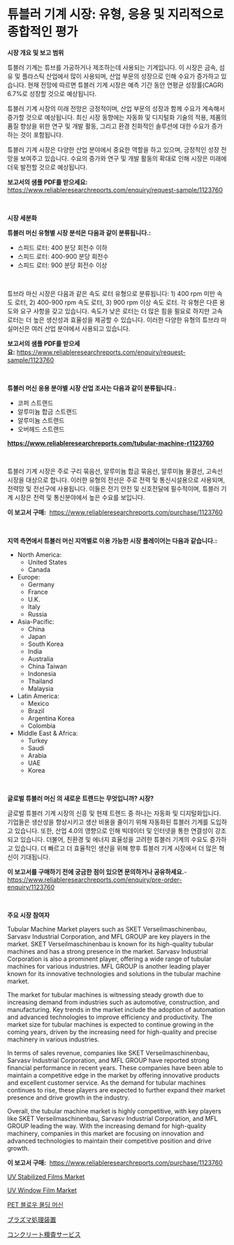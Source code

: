 <p><h1>튜블러 기계 시장: 유형, 응용 및 지리적으로 종합적인 평가</h1></p><p><strong>시장 개요 및 보고 범위</strong></p>
<p><p>튜블러 기계는 튜브를 가공하거나 제조하는데 사용되는 기계입니다. 이 시장은 금속, 섬유 및 플라스틱 산업에서 많이 사용되며, 산업 부문의 성장으로 인해 수요가 증가하고 있습니다. 현재 전망에 따르면 튜블러 기계 시장은 예측 기간 동안 연평균 성장률(CAGR) 6.7%로 성장할 것으로 예상됩니다.</p><p>튜블러 기계 시장의 미래 전망은 긍정적이며, 산업 부문의 성장과 함께 수요가 계속해서 증가할 것으로 예상됩니다. 최신 시장 동향에는 자동화 및 디지털화 기술의 적용, 제품의 품질 향상을 위한 연구 및 개발 활동, 그리고 환경 친화적인 솔루션에 대한 수요가 증가하는 것이 포함됩니다.</p><p>튜블러 기계 시장은 다양한 산업 분야에서 중요한 역할을 하고 있으며, 긍정적인 성장 전망을 보여주고 있습니다. 수요의 증가와 연구 및 개발 활동의 확대로 인해 시장은 미래에 더욱 발전할 것으로 예상됩니다.</p></p>
<p><strong>보고서의 샘플 PDF를 받으세요:</strong> <a href="https://www.reliableresearchreports.com/enquiry/request-sample/1123760">https://www.reliableresearchreports.com/enquiry/request-sample/1123760</a></p>
<p>&nbsp;</p>
<p><strong>시장 세분화</strong></p>
<p><strong>튜블러 머신 유형별 시장 분석은 다음과 같이 분류됩니다.:</strong></p>
<p><ul><li>스피드 로터: 400 분당 회전수 이하</li><li>스피드 로터: 400-900 분당 회전수</li><li>스피드 로터: 900 분당 회전수 이상</li></ul></p>
<p>&nbsp;</p>
<p><p>튜브라 마신 시장은 다음과 같은 속도 로터 유형으로 분류됩니다: 1) 400 rpm 미만 속도 로터, 2) 400-900 rpm 속도 로터, 3) 900 rpm 이상 속도 로터. 각 유형은 다른 용도와 요구 사항을 갖고 있습니다. 속도가 낮은 로터는 더 많은 힘을 필요로 하지만 고속 로터는 더 높은 생산성과 효율성을 제공할 수 있습니다. 이러한 다양한 유형의 튜브라 마실머신은 여러 산업 분야에서 사용되고 있습니다.</p></p>
<p><strong>보고서의 샘플 PDF를 받으세요:</strong>&nbsp;<a href="https://www.reliableresearchreports.com/enquiry/request-sample/1123760">https://www.reliableresearchreports.com/enquiry/request-sample/1123760</a></p>
<p>&nbsp;</p>
<p><strong> 튜블러 머신 응용 분야별 시장 산업 조사는 다음과 같이 분류됩니다.:</strong></p>
<p><ul><li>코퍼 스트랜드</li><li>알루미늄 합금 스트랜드</li><li>알루미늄 스트랜드</li><li>오버헤드 스트랜드</li></ul></p>
<p><strong><a href="https://www.reliableresearchreports.com/tubular-machine-r1123760">https://www.reliableresearchreports.com/tubular-machine-r1123760</a></strong></p>
<p>&nbsp;</p>
<p><p>튜블러 기계 시장은 주로 구리 묶음선, 알루미늄 합금 묶음선, 알루미늄 물결선, 고속선 시장을 대상으로 합니다. 이러한 유형의 전선은 주로 전력 및 통신시설용으로 사용되며, 전력망 및 전선구에 사용됩니다. 이들은 전기 안전 및 신호전달에 필수적이며, 튜블러 기계 시장은 전력 및 통신분야에서 높은 수요를 보입니다.</p></p>
<p><strong>이 보고서 구매:</strong>&nbsp; <a href="https://www.reliableresearchreports.com/purchase/1123760">https://www.reliableresearchreports.com/purchase/1123760</a></p>
<p>&nbsp;</p>
<p><strong>지역 측면에서 튜블러 머신 지역별로 이용 가능한 시장 플레이어는 다음과 같습니다.:</strong></p>
<p><ul>
    <li>
        North America:
        <ul>
            <li>United States</li>
            <li>Canada</li>
        </ul>
    </li>
    <li>
        Europe:
        <ul>
            <li>Germany</li>
            <li>France</li>
            <li>U.K.</li>
            <li>Italy</li>
            <li>Russia</li>
        </ul>
    </li>
    <li>
        Asia-Pacific:
        <ul>
            <li>China</li>
            <li>Japan</li>
            <li>South Korea</li>
            <li>India</li>
            <li>Australia</li>
            <li>China Taiwan</li>
            <li>Indonesia</li>
            <li>Thailand</li>
            <li>Malaysia</li>
        </ul>
    </li>
    <li>
        Latin America:
        <ul>
            <li>Mexico</li>
            <li>Brazil</li>
            <li>Argentina Korea</li>
            <li>Colombia</li>
        </ul>
    </li>
    <li>
        Middle East & Africa:
        <ul>
            <li>Turkey</li>
            <li>Saudi</li>
            <li>Arabia</li>
            <li>UAE</li>
            <li>Korea</li>
        </ul>
    </li>
    </ul></p>
<p>&nbsp;</p>
<p><strong>글로벌 튜블러 머신 의 새로운 트렌드는 무엇입니까? 시장?</strong></p>
<p><p>글로벌 튜블러 기계 시장의 신흥 및 현재 트렌드 중 하나는 자동화 및 디지털화입니다. 기업들은 생산성을 향상시키고 생산 비용을 줄이기 위해 자동화된 튜블러 기계를 도입하고 있습니다. 또한, 산업 4.0의 영향으로 인해 빅데이터 및 인터넷을 통한 연결성이 강조되고 있습니다. 더불어, 친환경 및 에너지 효율성을 고려한 튜블러 기계의 수요도 증가하고 있습니다. 더 빠르고 더 효율적인 생산을 위해 향후 튜블러 기계 시장에서 더 많은 혁신이 기대됩니다.</p></p>
<p><strong>이 보고서를 구매하기 전에 궁금한 점이 있으면 문의하거나 공유하세요.</strong>- <a href="https://www.reliableresearchreports.com/enquiry/pre-order-enquiry/1123760">https://www.reliableresearchreports.com/enquiry/pre-order-enquiry/1123760</a></p>
<p>&nbsp;</p>
<p><strong>주요 시장 참여자</strong></p>
<p><p>Tubular Machine Market players such as SKET Verseilmaschinenbau, Sarvasv Industrial Corporation, and MFL GROUP are key players in the market. SKET Verseilmaschinenbau is known for its high-quality tubular machines and has a strong presence in the market. Sarvasv Industrial Corporation is also a prominent player, offering a wide range of tubular machines for various industries. MFL GROUP is another leading player known for its innovative technologies and solutions in the tubular machine market.</p><p>The market for tubular machines is witnessing steady growth due to increasing demand from industries such as automotive, construction, and manufacturing. Key trends in the market include the adoption of automation and advanced technologies to improve efficiency and productivity. The market size for tubular machines is expected to continue growing in the coming years, driven by the increasing need for high-quality and precise machinery in various industries.</p><p>In terms of sales revenue, companies like SKET Verseilmaschinenbau, Sarvasv Industrial Corporation, and MFL GROUP have reported strong financial performance in recent years. These companies have been able to maintain a competitive edge in the market by offering innovative products and excellent customer service. As the demand for tubular machines continues to rise, these players are expected to further expand their market presence and drive growth in the industry.</p><p>Overall, the tubular machine market is highly competitive, with key players like SKET Verseilmaschinenbau, Sarvasv Industrial Corporation, and MFL GROUP leading the way. With the increasing demand for high-quality machinery, companies in this market are focusing on innovation and advanced technologies to maintain their competitive position and drive growth.</p></p>
<p><strong>이 보고서 구매:</strong>&nbsp;&nbsp;<a href="https://www.reliableresearchreports.com/purchase/1123760">https://www.reliableresearchreports.com/purchase/1123760</a></p>
<p><p><a href="https://issuu.com/reportprime-2/docs/uv-stabilized-films-market-size-2030.pptx">UV Stabilized Films Market</a></p><p><a href="https://issuu.com/reportprime-2/docs/uv-window-film-market-size-2030.pptx">UV Window Film Market</a></p><p><a href="https://github.com/vseigx30c9a1j/Market-Research-Report-List-1/blob/main/895016224452.md">PET 블로우 몰딩 머신</a></p><p><a href="https://github.com/cnnriuez22368/Market-Research-Report-List-1/blob/main/720451426356.md">プラズマ処理装置</a></p><p><a href="https://github.com/LeanneBruen2023/Market-Research-Report-List-1/blob/main/849318426357.md">コンクリート検査サービス</a></p></p>